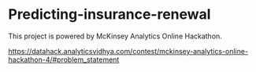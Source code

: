 ﻿# Predicting-insurance-renewal
 This project is powered by McKinsey Analytics Online Hackathon.
 
 https://datahack.analyticsvidhya.com/contest/mckinsey-analytics-online-hackathon-4/#problem_statement
